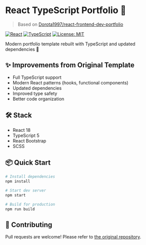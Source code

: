 # React TypeScript Portfolio 🎯

> Based on [Dorota1997/react-frontend-dev-portfolio](https://github.com/Dorota1997/react-frontend-dev-portfolio)

[![React](https://img.shields.io/badge/React-18.x-blue)](https://reactjs.org/)
[![TypeScript](https://img.shields.io/badge/TypeScript-5.x-blue)](https://www.typescriptlang.org/)
[![License: MIT](https://img.shields.io/badge/License-MIT-yellow.svg)](https://opensource.org/licenses/MIT)

Modern portfolio template rebuilt with TypeScript and updated dependencies 🚀

## ✨ Improvements from Original Template

- Full TypeScript support
- Modern React patterns (hooks, functional components)
- Updated dependencies
- Improved type safety
- Better code organization

## 🛠 Stack

- React 18
- TypeScript 5
- React Bootstrap
- SCSS

## 📦 Quick Start

```bash
# Install dependencies
npm install

# Start dev server
npm start

# Build for production
npm run build
```

## 🤝 Contributing

Pull requests are welcome! Please refer to [the original repository](https://github.com/Dorota1997/react-frontend-dev-portfolio).
